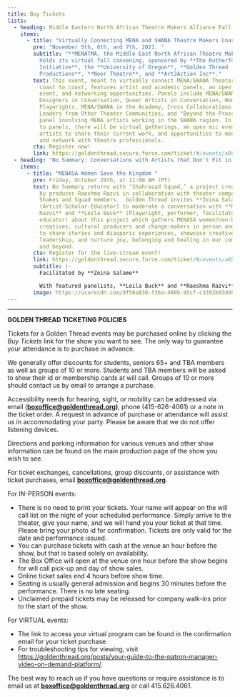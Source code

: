 ```yaml
---
title: Buy Tickets
lists:
  - heading: Middle Eastern North African Theatre Makers Alliance Fall Convening
    items:
      - title: "Virtually Connecting MENA and SWANA Theatre Makers Coast to Coast "
        pre: "November 5th, 6th, and 7th, 2021. "
        subtitle: "**MENATMA, the Middle East North African Theatre Makers Alliance**,
          holds its virtual fall convening, sponsored by **The Rutherford
          Initiative**, the **University of Oregon**, **Golden Thread
          Productions**, **Noor Theatre**, and **Art2Action Inc**."
        text: This event, meant to virtually connect MENA/SWANA Theater Makers from
          coast to coast, features artist and academic panels, an open mic
          event, and networking opportunities. Panels include MENA/SWANA
          Designers in Conversation, Queer Artists in Conversation, Women
          Playwrights, MENA/SWANA in the Academy, Cross Collaborations with
          Leaders from Other Theater Communities, and "Beyond the Proscenium," a
          panel involving MENA artists working in the SWANA region. In addition
          to panels, there will be virtual gatherings, an open mic event for
          artists to share their current work, and opportunities to meet
          and network with theatre professionals.
        cta: Register now!
        link: https://goldenthread.secure.force.com/ticket/#/events/a0S3Z000007YzcbUAC
  - heading: "No Summary: Conversations with Artists that Don't Fit in a Box!"
    items:
      - title: "MENASA Women Save the Kingdom "
        pre: Friday, October 29th, at 11:00 AM (PT)
        text: No Summary returns with ‘Shahrazad Squad,’ a project created and directed
          by producer Raeshma Razvi in collaboration with theater company Cal
          Shakes and Squad members.  Golden Thread invites **Zeina Salame**
          (Artist-Scholar-Educator) to moderate a conversation with **Raeshma
          Razvi** and **Leila Buck** (Playwright, performer, facilitator,
          educator) about this project which gathers MENASA women/non-binary
          creatives, cultural producers and change-makers in person and online
          to share stories and diasporic experiences, showcase creative work and
          leadership, and nurture joy, belonging and healing in our communities
          and beyond.
        cta: Register for the live-stream event!
        link: https://goldenthread.secure.force.com/ticket/#/events/a0S3Z000007YzhqUAC
        subtitle: |-
          Facilitated by **Zeina Salame** 

          With featured panelists, **Leila Buck** and **Raeshma Razvi**
        image: https://ucarecdn.com/9f56a838-f36a-480b-95cf-c3392b93d490/
---
```

- - -

**GOLDEN THREAD TICKETING POLICIES**

Tickets for a Golden Thread events may be purchased online by clicking the *Buy Tickets* link for the show you want to see. The only way to guarantee your attendance is to purchase in advance.

We generally offer discounts for students, seniors 65+ and TBA members as well as groups of 10 or more. Students and TBA members will be asked to show their id or membership cards at will call. Groups of 10 or more should contact us by email to arrange a purchase.

Accessibility needs for hearing, sight, or mobility can be addressed via email (**[boxoffice@goldenthread.org](mailto:boxoffice@goldenthread.org))**, phone (415-626-4061) or a note in the ticket order. A request in advance of purchase or attendance will assist us in accommodating your party. Please be aware that we do not offer listening devices.

Directions and parking information for various venues and other show information can be found on the main production page of the show you wish to see.

For ticket exchanges, cancellations, group discounts, or assistance with ticket purchases, email **[boxoffice@goldenthread.org](mailto:boxoffice@goldenthread.org)**.

For IN-PERSON events:

* There is no need to print your tickets. Your name will appear on the will call list on the night of your scheduled performance. Simply arrive to the theater, give your name, and we will hand you your ticket at that time. Please bring your photo id for confirmation. Tickets are only valid for the date and performance issued.
* You can purchase tickets with cash at the venue an hour before the show, but that is based solely on availability.
* The Box Office will open at the venue one hour before the show begins for will call pick-up and day of show sales.
* Online ticket sales end 4 hours before show time.
* Seating is usually general admission and begins 30 minutes before the performance. There is no late seating.
* Unclaimed prepaid tickets may be released for company walk-ins prior to the start of the show.

For VIRTUAL events:

* The link to access your virtual program can be found in the confirmation email for your ticket purchase.
* For troubleshooting tips for viewing, visit https://goldenthread.org/posts/your-guide-to-the-patron-manager-video-on-demand-platform/.

The best way to reach us if you have questions or require assistance is to email us at **[boxoffice@goldenthread.org](mailto:boxoffice@goldenthread.org)** or call 415.626.4061.